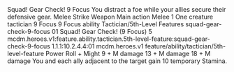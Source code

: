 <ability>
  <name>Squad! Gear Check!</name>
  <cost>9 Focus</cost>
  <flavor>You distract a foe while your allies secure their defensive gear.</flavor>
  <keywords>
    <keyword>Melee</keyword>
    <keyword>Strike</keyword>
    <keyword>Weapon</keyword>
  </keywords>
  <type>Main action</type>
  <distance>Melee 1</distance>
  <target>One creature</target>
  <metadata>
    <class>tactician</class>
    <cost>9 Focus</cost>
    <cost_amount>9</cost_amount>
    <cost_resource>Focus</cost_resource>
    <feature_type>ability</feature_type>
    <file_dpath>Tactician/5th-Level Features</file_dpath>
    <item_id>squad-gear-check-9-focus</item_id>
    <item_index>01</item_index>
    <item_name>Squad! Gear Check! (9 Focus)</item_name>
    <level>5</level>
    <scc>mcdm.heroes.v1:feature.ability.tactician.5th-level-feature:squad-gear-check-9-focus</scc>
    <scdc>1.1.1:10.2.4.4:01</scdc>
    <source>mcdm.heroes.v1</source>
    <type>feature/ability/tactician/5th-level-feature</type>
  </metadata>
  <effects>
    <effect type="roll">
      <roll>Power Roll + Might</roll>
      <t1>9 + M damage</t1>
      <t2>13 + M damage</t2>
      <t3>18 + M damage</t3>
    </effect>
    <effect type="mundane">You and each ally adjacent to the target gain 10 temporary Stamina.</effect>
  </effects>
</ability>
